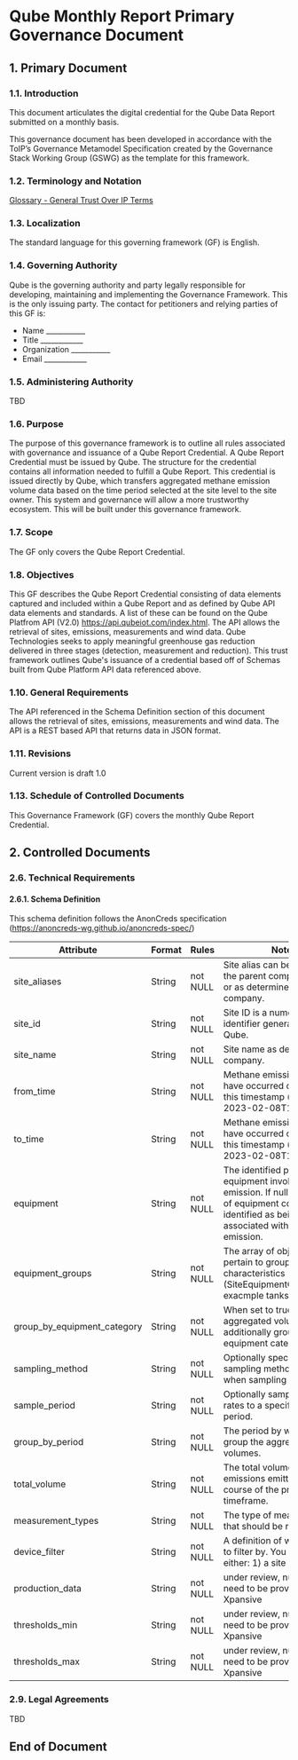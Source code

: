 # Qube Monthly Report Primary Governance Document

## 1. Primary Document

### 1.1. Introduction

This document articulates the digital credential for the Qube Data Report submitted on a monthly basis. 

This governance document has been developed in accordance with the ToIP’s Governance Metamodel Specification created by the Governance Stack Working Group (GSWG) as the template for this framework.

### 1.2. Terminology and Notation

[Glossary - General Trust Over IP Terms](https://trustoverip.github.io/toip/glossary)

### 1.3. Localization

The standard language for this governing framework (GF) is English.
 
### 1.4. Governing Authority

Qube is the governing authority and party legally responsible for developing, maintaining and implementing the Governance Framework. This is the only issuing party. 
The contact for petitioners and relying parties of this GF is:
* 	Name ___________
* 	Title ____________
* 	Organization ___________
* 	Email ____________

### 1.5. Administering Authority

TBD

### 1.6. Purpose

The purpose of this governance framework is to outline all rules associated with governance and issuance of a Qube Report Credential. A Qube Report Credential must be issued by Qube. The structure for the credential contains all information needed to fulfill a Qube Report. This credential is issued directly by Qube, which transfers aggregated methane emission volume data based on the time period selected at the site level to the site owner. This system and governance will allow a more trustworthy ecosystem. This will be built under this governance framework. 

### 1.7. Scope

The GF only covers the Qube Report Credential.

### 1.8. Objectives

This GF describes the Qube Report Credential consisting of data elements captured and included within a Qube Report and as defined by Qube API data elements and standards. A list of these can be found on the Qube Platfrom API (V2.0) https://api.qubeiot.com/index.html. The API allows the retrieval of sites, emissions, measurements and wind data. Qube Technologies seeks to apply meaningful greenhouse gas reduction delivered in three stages (detection, measurement and reduction). This trust framework outlines Qube's issuance of a credential based off of Schemas built from Qube Platform API data referenced above. 


### 1.10. General Requirements

The API referenced in the Schema Definition section of this document allows the retrieval of sites, emissions, measurements and wind data. The API is a REST based API that returns data in JSON format.

### 1.11. Revisions

Current version is draft 1.0

### 1.13. Schedule of Controlled Documents

This Governance Framework (GF) covers the monthly Qube Report Credential. 

## 2. Controlled Documents

### 2.6. Technical Requirements

#### 2.6.1. Schema Definition

This schema definition follows the AnonCreds specification (https://anoncreds-wg.github.io/anoncreds-spec/)

Attribute | Format | Rules | Notes	
--- | --- | --- | --- |
site_aliases | String | not NULL | Site alias can be defined as the parent company's name or as determined by company.  
site_id | String | not NULL | Site ID is a numerical identifier generated by Qube. 
site_name | String | not NULL | Site name as defined by the company. 
from_time | String | not NULL | Methane emission data that have occurred on or after this timestamp (example 2023-02-08T16:10:51Z).
to_time | String | not NULL | Methane emission data that have occurred on or before this timestamp (example 2023-02-08T16:25:51Z).
equipment | String | not NULL | The identified piece of equipment involved in an emission. If null then a piece of equipment could not be identified as being associated with the emission.
equipment_groups | String | not NULL | The array of objects that pertain to group characteristics (SiteEquipmentGroupModel), exacmple tanks.
group_by_equipment_category | String | not NULL | When set to true the aggregated volumes are additionally grouped by equipment category.
sampling_method | String | not NULL | Optionally specify the sampling method to use when sampling site rates.
sample_period | String | not NULL | Optionally sample the site rates to a specified sampling period.
group_by_period | String | not NULL | The period by which to group the aggregated volumes.
total_volume | String | not NULL | The total volume of methane emissions emitted over the course of the prescribed timeframe.
measurement_types | String | not NULL | The type of measurements that should be returned. 
device_filter | String | not NULL | A definition of what devices to filter by. You can specify either: 1) a site alias|id|name 2) a site alias|id|name with a list of device ids or 3) a list of device installation ids. 
production_data | String | not NULL | under review, number may need to be provided by Xpansive
thresholds_min | String | not NULL | under review, number may need to be provided by Xpansive
thresholds_max | String | not NULL | under review, number may need to be provided by Xpansive


### 2.9. Legal Agreements

TBD

## End of Document



